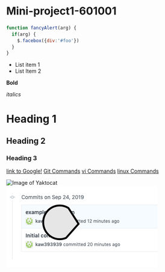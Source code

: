 # Mini-project1-601001

```javascript
function fancyAlert(arg) {
  if(arg) {
    $.facebox({div:'#foo'})
  }
}
```


* List item 1
* List Item 2

**Bold**

*italics*

# Heading 1
## Heading 2
### Heading 3

[link to Google!](http://google.com)
[Git Commands](/gitcommands.md)
[vi Commands](/vicommands.md)
[linux Commands](/linuxcommands.md)

![Image of Yaktocat](https://octodex.github.com/images/yaktocat.png)
![Commit Screenshot](/images/commit-screen.png)
